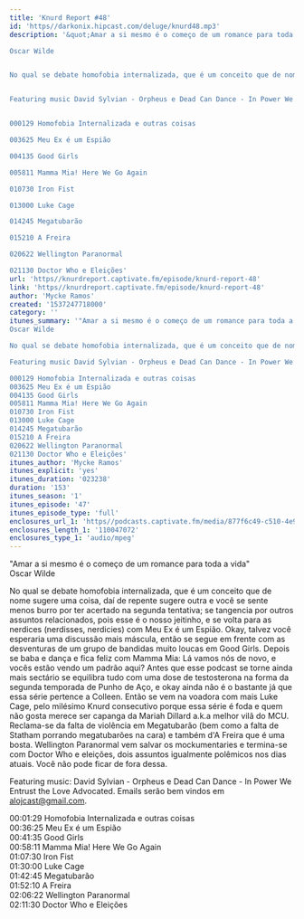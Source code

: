 ```yaml
---
title: 'Knurd Report #48'
id: 'https//darkonix.hipcast.com/deluge/knurd48.mp3'
description: '&quot;Amar a si mesmo é o começo de um romance para toda a vida&quot;

Oscar Wilde


No qual se debate homofobia internalizada, que é um conceito que de nome sugere uma coisa, daí de repente sugere outra e você se sente menos burro por ter acertado na segunda tentativa; se tangencia por outros assuntos relacionados, pois esse é o nosso jeitinho, e se volta para as nerdices (nerdisses, nerdicies) com Meu Ex é um Espião. Okay, talvez você esperaria uma discussão mais máscula, então se segue em frente com as desventuras de um grupo de bandidas muito loucas em Good Girls. Depois se baba e dança e fica feliz com Mamma Mia Lá vamos nós de novo, e vocês estão vendo um padrão aqui? Antes que esse podcast se torne ainda mais sectário se equilibra tudo com uma dose de testosterona na forma da segunda temporada de Punho de Aço, e okay ainda não é o bastante já que essa série pertence a Colleen. Então se vem na voadora com mais Luke Cage, pelo milésimo Knurd consecutivo porque essa série é foda e quem não gosta merece ser capanga da Mariah Dillard a.k.a melhor vilã do MCU. Reclama-se da falta de violência em Megatubarão (bem como a falta de Statham porrando megatubarões na cara) e também dA Freira que é uma bosta. Wellington Paranormal vem salvar os mockumentaries e termina-se com Doctor Who e eleições, dois assuntos igualmente polêmicos nos dias atuais. Você não pode ficar de fora dessa.


Featuring music David Sylvian - Orpheus e Dead Can Dance - In Power We Entrust the Love Advocated. Emails serão bem vindos em alojcast@gmail.com.


000129 Homofobia Internalizada e outras coisas

003625 Meu Ex é um Espião

004135 Good Girls

005811 Mamma Mia! Here We Go Again

010730 Iron Fist

013000 Luke Cage

014245 Megatubarão

015210 A Freira

020622 Wellington Paranormal

021130 Doctor Who e Eleições'
url: 'https//knurdreport.captivate.fm/episode/knurd-report-48'
link: 'https//knurdreport.captivate.fm/episode/knurd-report-48'
author: 'Mycke Ramos'
created: '1537247718000'
category: ''
itunes_summary: '"Amar a si mesmo é o começo de um romance para toda a vida"
Oscar Wilde

No qual se debate homofobia internalizada, que é um conceito que de nome sugere uma coisa, daí de repente sugere outra e você se sente menos burro por ter acertado na segunda tentativa; se tangencia por outros assuntos relacionados, pois esse é o nosso jeitinho, e se volta para as nerdices (nerdisses, nerdicies) com Meu Ex é um Espião. Okay, talvez você esperaria uma discussão mais máscula, então se segue em frente com as desventuras de um grupo de bandidas muito loucas em Good Girls. Depois se baba e dança e fica feliz com Mamma Mia Lá vamos nós de novo, e vocês estão vendo um padrão aqui? Antes que esse podcast se torne ainda mais sectário se equilibra tudo com uma dose de testosterona na forma da segunda temporada de Punho de Aço, e okay ainda não é o bastante já que essa série pertence a Colleen. Então se vem na voadora com mais Luke Cage, pelo milésimo Knurd consecutivo porque essa série é foda e quem não gosta merece ser capanga da Mariah Dillard a.k.a melhor vilã do MCU. Reclama-se da falta de violência em Megatubarão (bem como a falta de Statham porrando megatubarões na cara) e também dA Freira que é uma bosta. Wellington Paranormal vem salvar os mockumentaries e termina-se com Doctor Who e eleições, dois assuntos igualmente polêmicos nos dias atuais. Você não pode ficar de fora dessa.

Featuring music David Sylvian - Orpheus e Dead Can Dance - In Power We Entrust the Love Advocated. Emails serão bem vindos em alojcast@gmail.com.

000129 Homofobia Internalizada e outras coisas
003625 Meu Ex é um Espião
004135 Good Girls
005811 Mamma Mia! Here We Go Again
010730 Iron Fist
013000 Luke Cage
014245 Megatubarão
015210 A Freira
020622 Wellington Paranormal
021130 Doctor Who e Eleições'
itunes_author: 'Mycke Ramos'
itunes_explicit: 'yes'
itunes_duration: '023238'
duration: '153'
itunes_season: '1'
itunes_episode: '47'
itunes_episode_type: 'full'
enclosures_url_1: 'https//podcasts.captivate.fm/media/877f6c49-c510-4e93-81f6-043ba21c81a1/knurd48_tc.mp3'
enclosures_length_1: '110047072'
enclosures_type_1: 'audio/mpeg'
---
```

"Amar a si mesmo é o começo de um romance para toda a vida"  
Oscar Wilde

No qual se debate homofobia internalizada, que é um conceito que de nome sugere uma coisa, daí de repente sugere outra e você se sente menos burro por ter acertado na segunda tentativa; se tangencia por outros assuntos relacionados, pois esse é o nosso jeitinho, e se volta para as nerdices (nerdisses, nerdicies) com Meu Ex é um Espião. Okay, talvez você esperaria uma discussão mais máscula, então se segue em frente com as desventuras de um grupo de bandidas muito loucas em Good Girls. Depois se baba e dança e fica feliz com Mamma Mia: Lá vamos nós de novo, e vocês estão vendo um padrão aqui? Antes que esse podcast se torne ainda mais sectário se equilibra tudo com uma dose de testosterona na forma da segunda temporada de Punho de Aço, e okay ainda não é o bastante já que essa série pertence a Colleen. Então se vem na voadora com mais Luke Cage, pelo milésimo Knurd consecutivo porque essa série é foda e quem não gosta merece ser capanga da Mariah Dillard a.k.a melhor vilã do MCU. Reclama-se da falta de violência em Megatubarão (bem como a falta de Statham porrando megatubarões na cara) e também d'A Freira que é uma bosta. Wellington Paranormal vem salvar os mockumentaries e termina-se com Doctor Who e eleições, dois assuntos igualmente polêmicos nos dias atuais. Você não pode ficar de fora dessa.

Featuring music: David Sylvian - Orpheus e Dead Can Dance - In Power We Entrust the Love Advocated. Emails serão bem vindos em alojcast@gmail.com.

00:01:29 Homofobia Internalizada e outras coisas  
00:36:25 Meu Ex é um Espião  
00:41:35 Good Girls  
00:58:11 Mamma Mia! Here We Go Again  
01:07:30 Iron Fist  
01:30:00 Luke Cage  
01:42:45 Megatubarão  
01:52:10 A Freira  
02:06:22 Wellington Paranormal  
02:11:30 Doctor Who e Eleições